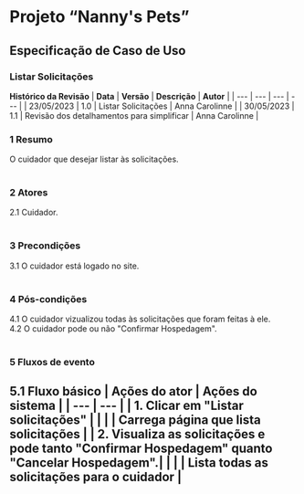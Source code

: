 # **Projeto “Nanny's Pets”**
## **Especificação de Caso de Uso**
### **Listar Solicitações**
**Histórico da Revisão**
| **Data** | **Versão** | **Descrição** | **Autor** |
| --- | --- | --- | --- |
| 23/05/2023 | 1.0 | Listar Solicitações | Anna Carolinne |
| 30/05/2023 | 1.1 | Revisão dos detalhamentos para simplificar | Anna Carolinne |
</br>

### **1 Resumo**
O cuidador que desejar listar às solicitações. </br></br>

### **2 Atores**
2.1 Cuidador. </br></br>

### **3 Precondições**  
3.1 O cuidador está logado no site. </br></br>

### **4 Pós-condições**  
4.1 O cuidador vizualizou todas às solicitações que foram feitas à ele.   
4.2 O cuidador pode ou não "Confirmar Hospedagem". </br></br>

### **5 Fluxos de evento**
**5.1 Fluxo básico**
| **Ações do ator** | **Ações do sistema** | 
| --- | --- |
| 1. Clicar em "Listar solicitações" |  | 
|   | Carrega página que lista solicitações | 
| 2. Visualiza as solicitações e pode tanto "Confirmar Hospedagem" quanto "Cancelar Hospedagem".|  | 
|   | Lista todas as solicitações para o cuidador | 
</br></br>
-----------------------------------